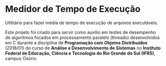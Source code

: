 # Medidor de Tempo de Execução

Utilitário para fazer média de tempo de execução de arquivos executáveis. 

Este projeto foi criado para servir como auxílio em testes de desempenho de algoritmos focados em processamento paralelo (threads) desenvolvidos em C durante a disciplina de **Programação com Objetos Distribuídos** (2018/01) do curso de **Análise e Desenvolvimento de Sistemas** no **Instituto Federal de Educação, Ciência e Tecnologia do Rio Grande do Sul (IFRS)**, campus Osório.
